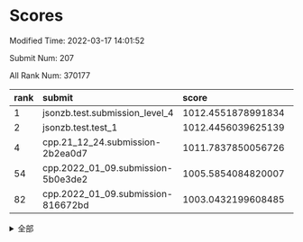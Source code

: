 # Scores

Modified Time: 2022-03-17 14:01:52

Submit Num: 207

All Rank Num: 370177

| rank |               submit               |       score        |       sigma        | pk_num |
| :--- | :--------------------------------- | :----------------- | :----------------- | :----- |
| 1    | jsonzb.test.submission_level_4     | 1012.4551878991834 | 0.7951914796279604 | 7153   |
| 2    | jsonzb.test.test_1                 | 1012.4456039625139 | 0.7988744001737029 | 7151   |
| 4    | cpp.21_12_24.submission-2b2ea0d7   | 1011.7837850056726 | 0.808549118004749  | 7156   |
| 54   | cpp.2022_01_09.submission-5b0e3de2 | 1005.5854084820007 | 0.7218879012787193 | 7157   |
| 82   | cpp.2022_01_09.submission-816672bd | 1003.0432199608485 | 0.7122788750724236 | 7151   |


<details>
<summary>全部</summary>

| rank |                 submit                 |       score        |       sigma        | pk_num |
| :--- | :------------------------------------- | :----------------- | :----------------- | :----- |
| 1    | jsonzb.test.submission_level_4         | 1012.4551878991834 | 0.7951914796279604 | 7153   |
| 2    | jsonzb.test.test_1                     | 1012.4456039625139 | 0.7988744001737029 | 7151   |
| 3    | gobigger.level_3.submission_level_3_2  | 1011.8592824482471 | 0.7732399568647073 | 7154   |
| 4    | cpp.21_12_24.submission-2b2ea0d7       | 1011.7837850056726 | 0.808549118004749  | 7156   |
| 5    | gobigger.level_3.submission_level_3_47 | 1011.7601971945272 | 0.7650235253411248 | 7154   |
| 6    | gobigger.level_3.submission_level_3_6  | 1011.3143929443062 | 0.7641694654784822 | 7151   |
| 7    | gobigger.level_3.submission_level_3_3  | 1011.1642381433342 | 0.792942604771926  | 7149   |
| 8    | gobigger.level_3.submission_level_3_11 | 1011.123895130016  | 0.768894607882404  | 7155   |
| 9    | gobigger.level_3.submission_level_3_24 | 1011.0878059462846 | 0.7540295501685416 | 7156   |
| 10   | gobigger.level_3.submission_level_3_33 | 1011.0054412252778 | 0.7719151309450464 | 7155   |
| 11   | gobigger.level_3.submission_level_3_34 | 1010.9303494792629 | 0.7814890838953362 | 7155   |
| 12   | gobigger.level_3.submission_level_3_27 | 1010.9014408438951 | 0.7693648816617894 | 7150   |
| 13   | gobigger.level_3.submission_level_3_5  | 1010.8971728442989 | 0.7645516008428405 | 7157   |
| 14   | gobigger.level_3.submission_level_3_12 | 1010.8361890520302 | 0.7778918448776279 | 7152   |
| 15   | gobigger.level_3.submission_level_3_7  | 1010.8276405634938 | 0.774801371439034  | 7150   |
| 16   | gobigger.level_3.submission_level_3_43 | 1010.7720722014326 | 0.7985060908533147 | 7150   |
| 17   | gobigger.level_3.submission_level_3_36 | 1010.7609539555376 | 0.7562651844552364 | 7156   |
| 18   | gobigger.level_3.submission_level_3_38 | 1010.7437915848025 | 0.7472182282759526 | 7157   |
| 19   | gobigger.level_3.submission_level_3_29 | 1010.5707077623773 | 0.7404170836519006 | 7151   |
| 20   | gobigger.level_3.submission_level_3_9  | 1010.5658319984046 | 0.7761345574174492 | 7154   |
| 21   | gobigger.level_3.submission_level_3_0  | 1010.5075575827595 | 0.7600463464122666 | 7149   |
| 22   | gobigger.level_3.submission_level_3_45 | 1010.4998614634288 | 0.7636794658494859 | 7148   |
| 23   | gobigger.level_3.submission_level_3_39 | 1010.4364537352049 | 0.7701982602684649 | 7157   |
| 24   | gobigger.level_3.submission_level_3_28 | 1010.3751241376152 | 0.7556749010019856 | 7154   |
| 25   | gobigger.level_3.submission_level_3_31 | 1010.3747699022872 | 0.7489174306039221 | 7155   |
| 26   | gobigger.level_3.submission_level_3_16 | 1010.3362298204509 | 0.7646609933980185 | 7154   |
| 27   | gobigger.level_3.submission_level_3_23 | 1010.3084506707625 | 0.7524242611826677 | 7154   |
| 28   | gobigger.level_3.submission_level_3_26 | 1010.2342571312837 | 0.7510331519555263 | 7152   |
| 29   | gobigger.level_3.submission_level_3_17 | 1010.2334247614665 | 0.7649130110864681 | 7156   |
| 30   | gobigger.level_3.submission_level_3_44 | 1010.233180742671  | 0.7690560289724596 | 7148   |
| 31   | gobigger.level_3.submission_level_3_20 | 1010.1994814662512 | 0.740168015156724  | 7158   |
| 32   | gobigger.level_3.submission_level_3_46 | 1010.14702964675   | 0.756162104072322  | 7159   |
| 33   | gobigger.level_3.submission_level_3_35 | 1010.1460231529261 | 0.7634179269459564 | 7153   |
| 34   | gobigger.level_3.submission_level_3_1  | 1010.1148096774594 | 0.7668479482034138 | 7151   |
| 35   | gobigger.level_3.submission_level_3_22 | 1010.0884892098235 | 0.7656093384797753 | 7151   |
| 36   | gobigger.level_3.submission_level_3_37 | 1010.0538868643837 | 0.7694522599623044 | 7150   |
| 37   | gobigger.level_3.submission_level_3_49 | 1010.011647159325  | 0.7266800303286555 | 7158   |
| 38   | gobigger.level_3.submission_level_3_25 | 1009.942048901963  | 0.7609374413855757 | 7153   |
| 39   | gobigger.level_3.submission_level_3_13 | 1009.8914872142295 | 0.7336870073379136 | 7157   |
| 40   | gobigger.level_3.submission_level_3_18 | 1009.8567487010089 | 0.7547427676945777 | 7151   |
| 41   | gobigger.level_3.submission_level_3_42 | 1009.8028511768387 | 0.7467142263783739 | 7153   |
| 42   | gobigger.level_3.submission_level_3_32 | 1009.6902449614813 | 0.7440101887796337 | 7146   |
| 43   | gobigger.level_3.submission_level_3_4  | 1009.5994124624509 | 0.7730720387054507 | 7154   |
| 44   | gobigger.level_3.submission_level_3_19 | 1009.5011891818963 | 0.7505459971695057 | 7149   |
| 45   | gobigger.level_3.submission_level_3_8  | 1009.4982105567753 | 0.7537389973853517 | 7151   |
| 46   | gobigger.level_3.submission_level_3_14 | 1009.3398635724236 | 0.75491212477968   | 7154   |
| 47   | gobigger.level_3.submission_level_3_10 | 1009.3113686331931 | 0.7712418090005083 | 7153   |
| 48   | gobigger.level_3.submission_level_3_15 | 1009.1169128250236 | 0.7540828780094943 | 7151   |
| 49   | gobigger.level_3.submission_level_3_40 | 1008.9732870564918 | 0.740756879761498  | 7157   |
| 50   | gobigger.level_3.submission_level_3_30 | 1008.7550034515499 | 0.7533679644607043 | 7155   |
| 51   | gobigger.level_3.submission_level_3_48 | 1008.5563216404012 | 0.7522259079713138 | 7147   |
| 52   | gobigger.level_3.submission_level_3_41 | 1008.5107550044777 | 0.7640855229821726 | 7153   |
| 53   | gobigger.level_3.submission_level_3_21 | 1008.0775431763319 | 0.7473794768292819 | 7157   |
| 54   | cpp.2022_01_09.submission-5b0e3de2     | 1005.5854084820007 | 0.7218879012787193 | 7157   |
| 55   | gobigger.level_1.submission_level_1_33 | 1004.9652899484207 | 0.7307459350793962 | 7155   |
| 56   | gobigger.level_1.submission_level_1_36 | 1004.5117364572435 | 0.7193518175703931 | 7158   |
| 57   | gobigger.level_1.submission_level_1_43 | 1004.4798158631039 | 0.7279977981491307 | 7152   |
| 58   | gobigger.level_1.submission_level_1_48 | 1004.378939978192  | 0.7188693701009363 | 7150   |
| 59   | gobigger.level_1.submission_level_1_38 | 1004.2351594739938 | 0.7123396307962068 | 7150   |
| 60   | gobigger.level_1.submission_level_1_46 | 1004.0223393484476 | 0.727886699002326  | 7159   |
| 61   | gobigger.level_1.submission_level_1_49 | 1003.9951852203294 | 0.7204229067265445 | 7150   |
| 62   | gobigger.level_1.submission_level_1_0  | 1003.9799626191696 | 0.7060068370068212 | 7152   |
| 63   | gobigger.level_1.submission_level_1_27 | 1003.9371349480257 | 0.7181820628432436 | 7156   |
| 64   | gobigger.level_1.submission_level_1_4  | 1003.9286727424403 | 0.7065013824871419 | 7152   |
| 65   | gobigger.level_1.submission_level_1_20 | 1003.8936913238463 | 0.7112055217121156 | 7154   |
| 66   | gobigger.level_1.submission_level_1_14 | 1003.8906801032649 | 0.7182181181313978 | 7152   |
| 67   | gobigger.level_1.submission_level_1_13 | 1003.754724077223  | 0.7283224746001681 | 7154   |
| 68   | gobigger.level_1.submission_level_1_37 | 1003.6505374682118 | 0.7154633600941661 | 7161   |
| 69   | gobigger.level_1.submission_level_1_40 | 1003.6476035880635 | 0.7168502685361493 | 7154   |
| 70   | gobigger.level_1.submission_level_1_15 | 1003.6429283712337 | 0.7138402963518218 | 7156   |
| 71   | gobigger.level_1.submission_level_1_5  | 1003.6369398874739 | 0.7218155571513328 | 7157   |
| 72   | gobigger.level_1.submission_level_1_2  | 1003.5323606315424 | 0.7208192234430377 | 7157   |
| 73   | gobigger.level_1.submission_level_1_12 | 1003.4802830004866 | 0.7194464754487423 | 7152   |
| 74   | gobigger.level_1.submission_level_1_39 | 1003.422985620509  | 0.718771809929795  | 7156   |
| 75   | gobigger.level_1.submission_level_1_34 | 1003.4030983762603 | 0.714259264144038  | 7154   |
| 76   | gobigger.level_1.submission_level_1_9  | 1003.3191244395832 | 0.7222203834508392 | 7153   |
| 77   | gobigger.level_1.submission_level_1_23 | 1003.2411839542445 | 0.7233335568244087 | 7146   |
| 78   | gobigger.level_1.submission_level_1_29 | 1003.2004477274598 | 0.7326427093012063 | 7154   |
| 79   | gobigger.level_1.submission_level_1_24 | 1003.1731657181195 | 0.7162016935327328 | 7152   |
| 80   | gobigger.level_1.submission_level_1_26 | 1003.155893403674  | 0.7129103343881751 | 7157   |
| 81   | gobigger.level_1.submission_level_1_17 | 1003.1238614573938 | 0.7185661978710739 | 7153   |
| 82   | cpp.2022_01_09.submission-816672bd     | 1003.0432199608485 | 0.7122788750724236 | 7151   |
| 83   | gobigger.level_1.submission_level_1_42 | 1002.9722952536179 | 0.7152997546312942 | 7152   |
| 84   | gobigger.level_1.submission_level_1_7  | 1002.8361927175474 | 0.7133331914286118 | 7153   |
| 85   | gobigger.level_1.submission_level_1_35 | 1002.8327486591038 | 0.7088477190336248 | 7155   |
| 86   | gobigger.level_1.submission_level_1_18 | 1002.8263099487315 | 0.7210622709674104 | 7148   |
| 87   | gobigger.level_1.submission_level_1_1  | 1002.7903715520164 | 0.7208087778461726 | 7153   |
| 88   | gobigger.level_1.submission_level_1_3  | 1002.7384992845725 | 0.722855594269273  | 7147   |
| 89   | gobigger.level_1.submission_level_1_6  | 1002.7339322218803 | 0.7120164022887748 | 7155   |
| 90   | gobigger.level_1.submission_level_1_44 | 1002.7336183259216 | 0.7148102795193315 | 7154   |
| 91   | gobigger.level_1.submission_level_1_10 | 1002.6798862398307 | 0.719595202451237  | 7155   |
| 92   | gobigger.level_1.submission_level_1_31 | 1002.5645918787376 | 0.713307183783446  | 7147   |
| 93   | gobigger.level_1.submission_level_1_11 | 1002.5415234892087 | 0.7285987769816968 | 7153   |
| 94   | gobigger.level_1.submission_level_1_25 | 1002.5367164864447 | 0.7147894533130082 | 7150   |
| 95   | gobigger.level_1.submission_level_1_28 | 1002.507867442335  | 0.7044533426103359 | 7154   |
| 96   | gobigger.level_1.submission_level_1_45 | 1002.4583588260308 | 0.7177957051056437 | 7153   |
| 97   | gobigger.level_1.submission_level_1_41 | 1002.4262267178793 | 0.7170917232509422 | 7148   |
| 98   | gobigger.level_1.submission_level_1_47 | 1002.324431203485  | 0.7105801219968766 | 7151   |
| 99   | gobigger.level_1.submission_level_1_21 | 1002.267629314327  | 0.708517999135115  | 7151   |
| 100  | gobigger.level_1.submission_level_1_16 | 1002.2149470871433 | 0.7220644915267238 | 7156   |
| 101  | gobigger.level_1.submission_level_1_32 | 1001.9850922227158 | 0.7062085334901845 | 7150   |
| 102  | gobigger.level_1.submission_level_1_19 | 1001.959671108664  | 0.6990750339035058 | 7150   |
| 103  | gobigger.level_1.submission_level_1_22 | 1001.9579425994652 | 0.7168712138771217 | 7155   |
| 104  | gobigger.level_1.submission_level_1_8  | 1001.8059153348026 | 0.6920299817971953 | 7154   |
| 105  | gobigger.level_1.submission_level_1_30 | 1001.3256178897694 | 0.7036624715515788 | 7160   |
| 106  | gobigger.random.submission_random_17   | 997.1774154482675  | 0.7066064166536361 | 7151   |
| 107  | gobigger.random.submission_random_49   | 997.1256454793911  | 0.7008945946604886 | 7153   |
| 108  | gobigger.random.submission_random_43   | 997.0342051499266  | 0.7118348729815355 | 7154   |
| 109  | gobigger.random.submission_random_16   | 996.8655841855436  | 0.6999695811916972 | 7155   |
| 110  | gobigger.random.submission_random_40   | 996.7322624910488  | 0.7218667326028424 | 7149   |
| 111  | gobigger.random.submission_random_45   | 996.7022373907035  | 0.7104496041874487 | 7154   |
| 112  | gobigger.random.submission_random_4    | 996.6907153313571  | 0.7088742028869679 | 7151   |
| 113  | gobigger.random.submission_random_24   | 996.6157621233477  | 0.7130726657165181 | 7153   |
| 114  | gobigger.random.submission_random_35   | 996.5514301491727  | 0.722951421075175  | 7155   |
| 115  | gobigger.random.submission_random_47   | 996.5126248034953  | 0.7060677114084557 | 7152   |
| 116  | gobigger.random.submission_random_10   | 996.5098149518582  | 0.6862204836742541 | 7153   |
| 117  | gobigger.random.submission_random_32   | 996.5028604407773  | 0.7029242144483573 | 7155   |
| 118  | gobigger.random.submission_random_44   | 996.4897331924848  | 0.707284449864346  | 7150   |
| 119  | gobigger.random.submission_random_3    | 996.4262984496554  | 0.7087674258809269 | 7154   |
| 120  | gobigger.random.submission_random_23   | 996.3961704474538  | 0.7077677031288485 | 7154   |
| 121  | gobigger.random.submission_random_41   | 996.3608825507754  | 0.7072552243197401 | 7156   |
| 122  | gobigger.random.submission_random_22   | 996.3519550611408  | 0.6991346753827932 | 7157   |
| 123  | gobigger.random.submission_random_48   | 996.3367899302708  | 0.7145877173567642 | 7154   |
| 124  | gobigger.random.submission_random_12   | 996.3075843747794  | 0.6974043085712789 | 7149   |
| 125  | gobigger.random.submission_random_29   | 996.2848730968412  | 0.704367683376008  | 7153   |
| 126  | gobigger.random.submission_random_25   | 996.2540536187535  | 0.7023670549428076 | 7160   |
| 127  | gobigger.random.submission_random_28   | 996.2425062578993  | 0.7056332849722415 | 7157   |
| 128  | gobigger.random.submission_random_33   | 996.2243901221452  | 0.7167880572103308 | 7150   |
| 129  | gobigger.random.submission_random_27   | 996.1858408416767  | 0.7062308900257975 | 7152   |
| 130  | gobigger.random.submission_random_36   | 996.1772441030956  | 0.7088817512146933 | 7150   |
| 131  | gobigger.random.submission_random_21   | 996.1334003226419  | 0.6993375410668227 | 7157   |
| 132  | gobigger.random.submission_random_0    | 996.1189609221864  | 0.71295804823437   | 7152   |
| 133  | gobigger.random.submission_random_19   | 996.1092946447972  | 0.7192149107895608 | 7154   |
| 134  | gobigger.random.submission_random_46   | 996.1079450247206  | 0.7217119073172691 | 7154   |
| 135  | gobigger.random.submission_random_15   | 996.0697299148054  | 0.7018823357066178 | 7157   |
| 136  | gobigger.random.submission_random_1    | 995.9967021821942  | 0.7160325435648212 | 7153   |
| 137  | gobigger.random.submission_random_39   | 995.9681092847451  | 0.7132262319150544 | 7150   |
| 138  | gobigger.random.submission_random_20   | 995.9484049756967  | 0.7112666756616403 | 7150   |
| 139  | gobigger.random.submission_random_7    | 995.8512714075947  | 0.714079406863887  | 7155   |
| 140  | gobigger.random.submission_random_37   | 995.7609359854055  | 0.7115667558844062 | 7150   |
| 141  | gobigger.random.submission_random_26   | 995.7147012545993  | 0.7265169556608451 | 7152   |
| 142  | gobigger.random.submission_random_38   | 995.7023755623668  | 0.7201455922323028 | 7151   |
| 143  | gobigger.random.submission_random_11   | 995.6452533625245  | 0.7230567741671792 | 7152   |
| 144  | gobigger.random.submission_random_42   | 995.5917536223185  | 0.7106419211441887 | 7150   |
| 145  | gobigger.random.submission_random_6    | 995.5554279442215  | 0.7102069929112769 | 7160   |
| 146  | gobigger.random.submission_random_14   | 995.4668295399551  | 0.712424604731623  | 7153   |
| 147  | gobigger.random.submission_random_2    | 995.2899406050758  | 0.704554756270493  | 7150   |
| 148  | gobigger.random.submission_random_18   | 995.1692432318523  | 0.7001428733422265 | 7150   |
| 149  | gobigger.random.submission_random_5    | 995.0755876206728  | 0.7025387724490934 | 7151   |
| 150  | gobigger.random.submission_random_30   | 995.0479940506945  | 0.7134160451210303 | 7157   |
| 151  | gobigger.random.submission_random_31   | 994.9468241411723  | 0.7250786000682005 | 7153   |
| 152  | gobigger.random.submission_random_34   | 994.8466825495201  | 0.7060837789995045 | 7158   |
| 153  | gobigger.random.submission_random_8    | 994.8151103592589  | 0.7106947269219962 | 7152   |
| 154  | gobigger.random.submission_random_9    | 994.788652902407   | 0.7280131149552508 | 7146   |
| 155  | gobigger.level_2.submission_level_2_12 | 994.2674615964593  | 0.727606668382505  | 7151   |
| 156  | gobigger.level_2.submission_level_2_27 | 994.075561616959   | 0.7170051814694285 | 7157   |
| 157  | gobigger.random.submission_random_13   | 994.0063809567542  | 0.734368856150533  | 7152   |
| 158  | gobigger.level_2.submission_level_2_42 | 993.8090589568451  | 0.7395328457281385 | 7157   |
| 159  | gobigger.level_2.submission_level_2_41 | 993.7348988474134  | 0.7361808706879818 | 7161   |
| 160  | gobigger.level_2.submission_level_2_22 | 993.3815506981497  | 0.7479603185111137 | 7153   |
| 161  | gobigger.level_2.submission_level_2_14 | 993.2284807090543  | 0.7403472434138968 | 7154   |
| 162  | gobigger.level_2.submission_level_2_15 | 993.1501086948167  | 0.7354763500863035 | 7153   |
| 163  | gobigger.level_2.submission_level_2_32 | 993.128261724521   | 0.726127841492839  | 7155   |
| 164  | gobigger.level_2.submission_level_2_16 | 993.1005587340276  | 0.7480035774291548 | 7155   |
| 165  | gobigger.level_2.submission_level_2_11 | 992.9487738421439  | 0.7363801841345651 | 7155   |
| 166  | gobigger.level_2.submission_level_2_31 | 992.8530420414793  | 0.7525863244597526 | 7153   |
| 167  | gobigger.level_2.submission_level_2_10 | 992.6903406782016  | 0.7380174560095822 | 7152   |
| 168  | gobigger.level_2.submission_level_2_37 | 992.6656965135126  | 0.7428982470241815 | 7151   |
| 169  | gobigger.level_2.submission_level_2_4  | 992.6626243355828  | 0.7467230366729924 | 7155   |
| 170  | gobigger.level_2.submission_level_2_35 | 992.5017734625153  | 0.7495639771226906 | 7152   |
| 171  | gobigger.level_2.submission_level_2_23 | 992.4154130620973  | 0.738690410159771  | 7155   |
| 172  | gobigger.level_2.submission_level_2_29 | 992.3592947070773  | 0.7522286100796959 | 7147   |
| 173  | gobigger.level_2.submission_level_2_38 | 992.3528394395177  | 0.7377672646341873 | 7155   |
| 174  | gobigger.level_2.submission_level_2_9  | 992.3450532078638  | 0.7438727074233601 | 7147   |
| 175  | gobigger.level_2.submission_level_2_44 | 992.3155558035896  | 0.7419635897570264 | 7155   |
| 176  | gobigger.level_2.submission_level_2_49 | 992.3010188008661  | 0.7326598585416532 | 7156   |
| 177  | gobigger.level_2.submission_level_2_30 | 992.2219988826714  | 0.7621461553344507 | 7156   |
| 178  | gobigger.level_2.submission_level_2_28 | 992.1830388530976  | 0.739576683866634  | 7147   |
| 179  | gobigger.level_2.submission_level_2_43 | 992.1725527708074  | 0.7544490306215034 | 7154   |
| 180  | gobigger.level_2.submission_level_2_36 | 992.1216406783335  | 0.7538889360734475 | 7155   |
| 181  | gobigger.level_2.submission_level_2_3  | 992.098954680273   | 0.7358746363325446 | 7155   |
| 182  | gobigger.level_2.submission_level_2_18 | 992.078428726207   | 0.7475405598209948 | 7154   |
| 183  | gobigger.level_2.submission_level_2_8  | 992.0069830391075  | 0.7516555262980389 | 7156   |
| 184  | gobigger.level_2.submission_level_2_20 | 991.9933311472664  | 0.7542391944115795 | 7148   |
| 185  | gobigger.level_2.submission_level_2_47 | 991.8891636633409  | 0.7583463181491925 | 7151   |
| 186  | gobigger.level_2.submission_level_2_34 | 991.8128076525222  | 0.7478692219136907 | 7155   |
| 187  | gobigger.level_2.submission_level_2_21 | 991.7956860285323  | 0.7456728588929749 | 7156   |
| 188  | gobigger.level_2.submission_level_2_40 | 991.7696108902068  | 0.7372980444817766 | 7154   |
| 189  | gobigger.level_2.submission_level_2_39 | 991.7288527561424  | 0.7587873023117462 | 7155   |
| 190  | gobigger.level_2.submission_level_2_13 | 991.7097692898701  | 0.7335714568559711 | 7150   |
| 191  | gobigger.level_2.submission_level_2_5  | 991.6769984049391  | 0.7541690101221497 | 7151   |
| 192  | gobigger.level_2.submission_level_2_17 | 991.6602907190282  | 0.7403609141757806 | 7151   |
| 193  | gobigger.level_2.submission_level_2_6  | 991.466174228667   | 0.7530437905296158 | 7155   |
| 194  | gobigger.level_2.submission_level_2_48 | 991.3327307869567  | 0.7480685744347784 | 7156   |
| 195  | gobigger.level_2.submission_level_2_45 | 991.2850700492102  | 0.7504613160421515 | 7154   |
| 196  | gobigger.level_2.submission_level_2_0  | 991.1486005831331  | 0.7630778675126886 | 7157   |
| 197  | gobigger.level_2.submission_level_2_24 | 991.0017014982931  | 0.7598779028949192 | 7154   |
| 198  | gobigger.level_2.submission_level_2_2  | 990.9882475709572  | 0.7430315712890925 | 7153   |
| 199  | gobigger.level_2.submission_level_2_33 | 990.8936656524725  | 0.7572908799716377 | 7159   |
| 200  | gobigger.level_2.submission_level_2_46 | 990.8231318492146  | 0.7785970623610053 | 7152   |
| 201  | gobigger.level_2.submission_level_2_25 | 990.8158185611993  | 0.7666491616860857 | 7151   |
| 202  | gobigger.level_2.submission_level_2_7  | 990.8086593326349  | 0.7808451836202166 | 7151   |
| 203  | gobigger.level_2.submission_level_2_19 | 990.7261679996751  | 0.7644023834814149 | 7156   |
| 204  | gobigger.level_2.submission_level_2_1  | 990.5349238590564  | 0.7449492669826662 | 7154   |
| 205  | gobigger.level_2.submission_level_2_26 | 989.9055035141107  | 0.7597725539260641 | 7150   |
| 206  | gobigger.none.submission_none_0        | 977.4373754472373  | 1.3135885677508226 | 7147   |
| 207  | gobigger.none.submission_none_1        | 972.7777022886955  | 1.7769655405023033 | 7153   |

</details>